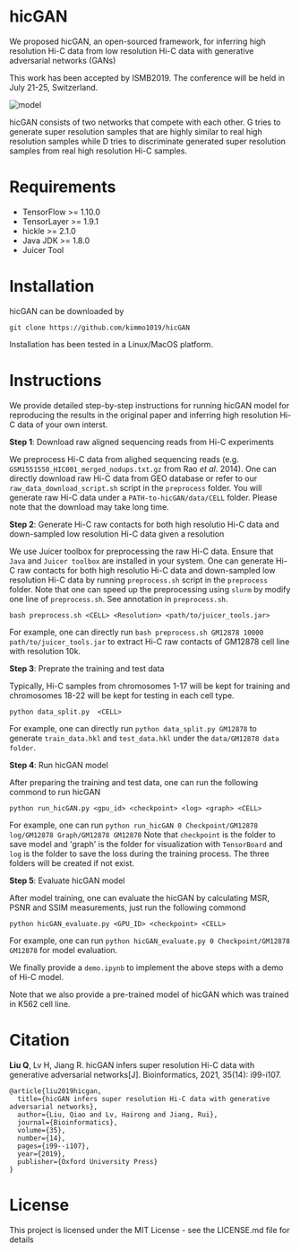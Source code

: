 # hicGAN
We proposed hicGAN, an open-sourced framework, for inferring high resolution Hi-C data from low resolution Hi-C data with generative adversarial networks (GANs)

This work has been accepted by ISMB2019. The conference will be held in July 21-25, Switzerland.

![model](https://github.com/kimmo1019/hicGAN/blob/master/model.png)

hicGAN consists of two networks that compete with each other. G tries to generate super resolution samples that are highly similar to real high resolution samples while D tries to discriminate generated super resolution samples from real high resolution Hi-C samples.

# Requirements
- TensorFlow >= 1.10.0
- TensorLayer >= 1.9.1
- hickle >= 2.1.0
- Java JDK >= 1.8.0
- Juicer Tool

# Installation
hicGAN can be downloaded by
```shell
git clone https://github.com/kimmo1019/hicGAN
```
Installation has been tested in a Linux/MacOS platform.

# Instructions
We provide detailed step-by-step instructions for running hicGAN model for reproducing the results in the original paper and inferring high resolution Hi-C data of your own interst.

**Step 1**: Download raw aligned sequencing reads from Hi-C experiments

We preprocess Hi-C data from alighed sequencing reads (e.g. ```GSM1551550_HIC001_merged_nodups.txt.gz``` from Rao *et al*. 2014). One can directly download raw Hi-C data from GEO database or refer to our `raw_data_download_script.sh` script in the `preprocess` folder. You will generate raw Hi-C data under a `PATH-to-hicGAN/data/CELL` folder. Please note that the download may take long time.

**Step 2**: Generate Hi-C raw contacts for both high resolutio Hi-C data and down-sampled low resolution Hi-C data given a 
resolution

We use Juicer toolbox for preprocessing the raw Hi-C data. Ensure that `Java` and `Juicer toolbox` are installed in your system. One can generate Hi-C raw contacts for both high resolutio Hi-C data and down-sampled low resolution Hi-C data by running `preprocess.sh` script in the `preprocess` folder. Note that one can speed up the preprocessing using `slurm` by modify one line of `preprocess.sh`. See annotation in `preprocess.sh`.
```shell
bash preprocess.sh <CELL> <Resolution> <path/to/juicer_tools.jar>
```
For example, one can directly run `bash preprocess.sh GM12878 10000 path/to/juicer_tools.jar` to extract Hi-C raw contacts of GM12878 cell line with resolution 10k.


**Step 3**: Preprate the training and test data

Typically, Hi-C samples from chromosomes 1-17 will be kept for training and chromosomes 18-22 will be kept for testing in each cell type.

```shell
python data_split.py  <CELL>
```
For example, one can directly run `python data_split.py GM12878` to generate `train_data.hkl` and `test_data.hkl` under the `data/GM12878 data folder`. 

**Step 4**: Run hicGAN model

After preparing the training and test data, one can run the following commond to run hicGAN
```shell
python run_hicGAN.py <gpu_id> <checkpoint> <log> <graph> <CELL>
```
For example, one can run `python run_hicGAN 0 Checkpoint/GM12878 log/GM12878 Graph/GM12878 GM12878` 
Note that `checkpoint` is the folder to save model and 'graph' is the folder for visualization with `TensorBoard` and `log` is the folder to save the loss during the training process. The three folders will be created if not exist.

**Step 5**: Evaluate hicGAN model

After model training, one can evaluate the hicGAN by calculating MSR, PSNR and SSIM measurements, just run the following commond
```shell
python hicGAN_evaluate.py <GPU_ID> <checkpoint> <CELL>
```
For example, one can run `python hicGAN_evaluate.py 0 Checkpoint/GM12878 GM12878` for model evaluation.

We finally provide a `demo.ipynb` to implement the above steps with a demo of Hi-C model.

Note that we also provide a pre-trained model of hicGAN which was trained in K562 cell line.

# Citation
**Liu Q**, Lv H, Jiang R. hicGAN infers super resolution Hi-C data with generative adversarial networks[J]. Bioinformatics, 2021, 35(14): i99-i107.
```
@article{liu2019hicgan,
  title={hicGAN infers super resolution Hi-C data with generative adversarial networks},
  author={Liu, Qiao and Lv, Hairong and Jiang, Rui},
  journal={Bioinformatics},
  volume={35},
  number={14},
  pages={i99--i107},
  year={2019},
  publisher={Oxford University Press}
}
```

# License
This project is licensed under the MIT License - see the LICENSE.md file for details
